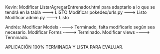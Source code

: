 
Kevin: Modificar ListarAgregarEntrenador.html para adaptarlo a lo que se tendrá en la tabla ---> LISTO
Modificar pokedex/urls.py ---> Listo
Modificar admin.py ---> Listo

Andrés: Modificar Models ----> Terminado, falta modificarlo según sea necesario.
Modificar Forms ----> Terminado.
Modificar views ----> Terminado.



APLICACIÓN 100% TERMINADA Y LISTA PARA EVALUAR.